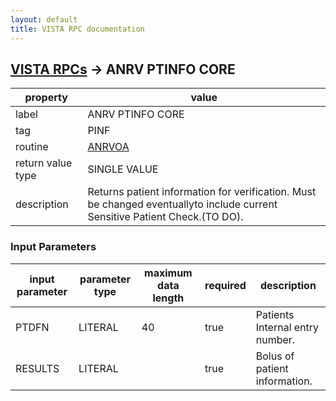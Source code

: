 ```yaml
---
layout: default
title: VISTA RPC documentation
---
```




## [VISTA RPCs](TableOfContent.md) &#8594; ANRV PTINFO CORE 

 property | value 
--- | --- 
 label | ANRV PTINFO CORE
 tag | PINF
 routine | [ANRVOA](http://code.osehra.org/dox/Routine_ANRVOA_source.html)
 return value type | SINGLE VALUE
 description | Returns patient information for verification.  Must be changed eventuallyto include current Sensitive Patient Check.(TO DO).

### Input Parameters

| input parameter | parameter type | maximum data length | required | description | 
| --- | --- | --- | --- | --- | 
| PTDFN | LITERAL | 40 | true | Patients Internal entry number. | 
| RESULTS | LITERAL |  | true | Bolus of patient information. | 
